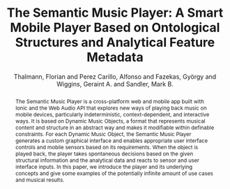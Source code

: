 --- 
title: "The Semantic Music Player: A Smart Mobile Player Based on Ontological Structures and Analytical Feature Metadata" 
abstract: "The Semantic Music Player is a cross-platform web and mobile app built with Ionic and the Web Audio API that explores new ways of playing back music on mobile devices, particularly indeterministic, context-dependent, and interactive ways. It is based on Dynamic Music Objects, a format that represents musical content and structure in an abstract way and makes it modifiable within definable constraints. For each Dynamic Music Object, the Semantic Music Player generates a custom graphical interface and enables appropriate user interface controls and mobile sensors based on its requirements. When the object is played back, the player takes spontaneous decisions based on the given structural information and the analytical data and reacts to sensor and user interface inputs. In this paper, we introduce the player and its underlying concepts and give some examples of the potentially infinite amount of use cases and musical results." 
address: "Atlanta, Georgia" 
author: "Thalmann, Florian and Perez Carillo, Alfonso and Fazekas, György and Wiggins, Geraint A. and Sandler, Mark B."
webAuthor: "Florian Thalmann, Alfonso Perez Carillo, György Fazekas, Geraint A. Wiggins, Mark B. Sandler" 
booktitle: "Proceedings of the International Web Audio Conference" 
editor: "Freeman, Jason and Lerch, Alexander and Paradis, Matthew" 
month: "April"
pages: "" 
publisher: "Georgia Tech" 
series: "WAC '16"
track: "Paper"  
year: "2016" 
id: "2016_71" 
tags: year2016
media: https://smartech.gatech.edu/bitstream/handle/1853/54596/semantic_video.html?sequence=5&isAllowed=y 
pdflink: /_data/papers/pdf/2016/2016_71.pdf
ISSN: 2663-5844
---